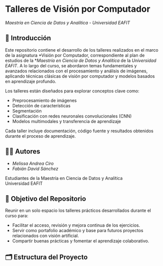 # Talleres de Visión por Computador  
*Maestría en Ciencia de Datos y Analítica - Universidad EAFIT*

## 📌 Introducción

Este repositorio contiene el desarrollo de los talleres realizados en el marco de la asignatura *Visión por Computador, correspondiente al plan de estudios de la **Maestría en Ciencia de Datos y Analítica* de la *Universidad EAFIT*. A lo largo del curso, se abordaron temas fundamentales y avanzados relacionados con el procesamiento y análisis de imágenes, aplicando técnicas clásicas de visión por computador y modelos basados en aprendizaje profundo.

Los talleres están diseñados para explorar conceptos clave como:
- Preprocesamiento de imágenes
- Detección de características
- Segmentación
- Clasificación con redes neuronales convolucionales (CNN)
- Modelos multimodales y transferencia de aprendizaje

Cada taller incluye documentación, código fuente y resultados obtenidos durante el proceso de aprendizaje.

## 👩‍💻 Autores

- *Melissa Andrea Ciro*  
- *Fabián David Sánchez*

Estudiantes de la Maestría en Ciencia de Datos y Analítica  
Universidad EAFIT

## 🎯 Objetivo del Repositorio

Reunir en un solo espacio los talleres prácticos desarrollados durante el curso para:
- Facilitar el acceso, revisión y mejora continua de los ejercicios.
- Servir como portafolio académico y base para futuros proyectos relacionados con visión artificial.
- Compartir buenas prácticas y fomentar el aprendizaje colaborativo.

## 🗂 Estructura del Proyecto
